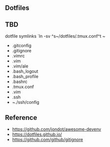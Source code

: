 ## Dotfiles

## TBD
dotfile symlinks
`ln -sv ^s~/dotfiles/.tmux.conf^t ~

- .gitconfig
- .gitignore
- .vimrc
- .vim
- .vim/ale
- .bash_logout
- .bash_profile
- .bashrc
- .tmux.conf
- .vim
- .ssh
- ~./ssh/config
## Reference
- https://github.com/jondot/awesome-devenv
- https://dotfiles.github.io/
- https://github.com/github/gitignore
